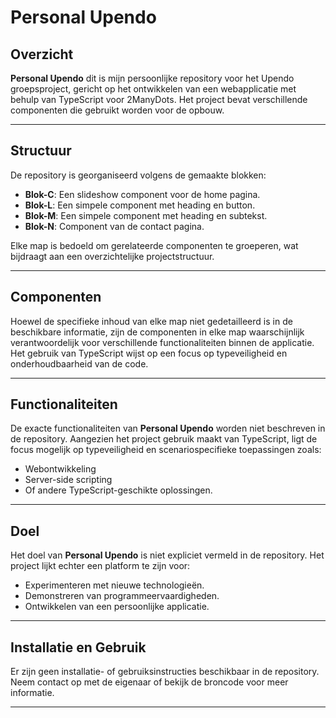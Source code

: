 # Personal Upendo

## Overzicht
**Personal Upendo** dit is mijn persoonlijke repository voor het Upendo groepsproject, gericht op het ontwikkelen van een webapplicatie met behulp van TypeScript voor 2ManyDots. Het project bevat verschillende componenten die gebruikt worden voor de opbouw.

---

## Structuur
De repository is georganiseerd volgens de gemaakte blokken:

- **Blok-C**: Een slideshow component voor de home pagina.
- **Blok-L**: Een simpele component met heading en button. 
- **Blok-M**: Een simpele component met heading en subtekst.
- **Blok-N**: Component van de contact pagina.

Elke map is bedoeld om gerelateerde componenten te groeperen, wat bijdraagt aan een overzichtelijke projectstructuur.

---

## Componenten
Hoewel de specifieke inhoud van elke map niet gedetailleerd is in de beschikbare informatie, zijn de componenten in elke map waarschijnlijk verantwoordelijk voor verschillende functionaliteiten binnen de applicatie.  
Het gebruik van TypeScript wijst op een focus op typeveiligheid en onderhoudbaarheid van de code.

---

## Functionaliteiten
De exacte functionaliteiten van **Personal Upendo** worden niet beschreven in de repository. Aangezien het project gebruik maakt van TypeScript, ligt de focus mogelijk op typeveiligheid en scenariospecifieke toepassingen zoals:  
- Webontwikkeling  
- Server-side scripting  
- Of andere TypeScript-geschikte oplossingen.

---

## Doel
Het doel van **Personal Upendo** is niet expliciet vermeld in de repository. Het project lijkt echter een platform te zijn voor:
- Experimenteren met nieuwe technologieën.
- Demonstreren van programmeervaardigheden.
- Ontwikkelen van een persoonlijke applicatie.

---

## Installatie en Gebruik
Er zijn geen installatie- of gebruiksinstructies beschikbaar in de repository.  
Neem contact op met de eigenaar of bekijk de broncode voor meer informatie.

---

